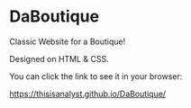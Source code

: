 # DaBoutique

Classic Website for a Boutique!

Designed on HTML & CSS.

You can click the link to see it in your browser:

https://thisisanalyst.github.io/DaBoutique/
